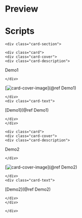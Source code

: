 # Preview

# Scripts


```@raw html
<div class="card-section">
```

```@raw html
<div class="card">
<div class="card-cover">
<div class="card-description">
```
Demo1
```@raw html
</div>
```
[![card-cover-image](covers/demo1.svg)](@ref Demo1)
```@raw html
</div>
<div class="card-text">
```

[Demo1](@ref Demo1)

```@raw html
</div>
</div>
```

```@raw html
<div class="card">
<div class="card-cover">
<div class="card-description">
```
Demo2
```@raw html
</div>
```
[![card-cover-image](covers/demo2.svg)](@ref Demo2)
```@raw html
</div>
<div class="card-text">
```

[Demo2](@ref Demo2)

```@raw html
</div>
</div>
```



```@raw html
</div>
```

